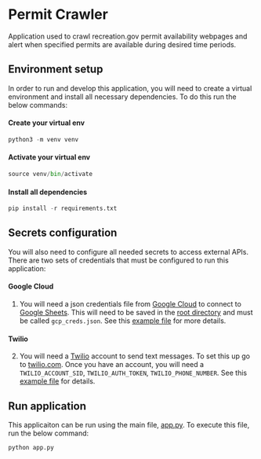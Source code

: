 # Permit Crawler
Application used to crawl recreation.gov permit availability webpages and alert when specified permits are available during desired time periods.


## Environment setup
In order to run and develop this application, you will need to create a virtual environment and install all necessary dependencies. To do this run the below commands:


#### Create your virtual env
```python
python3 -m venv venv
```

#### Activate your virtual env
```python
source venv/bin/activate
```

#### Install all dependencies
```python
pip install -r requirements.txt
```

## Secrets configuration
You will also need to configure all needed secrets to access external APIs. There are two sets of credentials that must be configured to run this application:

#### Google Cloud
1. You will need a json credentials file from [Google Cloud](https://cloud.google.com/) to connect to [Google Sheets](https://sheets.google.com/). This will need to be saved in the [root directory](https://github.com/talfers/garebear/) and must be called `gcp_creds.json`. See this [example file](https://github.com/talfers/garebear/blob/main/gcp_creds.example.json) for more details.

#### Twilio
2. You will need a [Twilio](https://www.twilio.com/) account to send text messages. To set this up go to [twilio.com](https://www.twilio.com). Once you have an account, you will need a `TWILIO_ACCOUNT_SID`, `TWILIO_AUTH_TOKEN`, `TWILIO_PHONE_NUMBER`. See this [example file](https://github.com/talfers/garebear/blob/main/secrets.example.env) for details.


## Run application
This applicaiton can be run using the main file, [app.py](https://github.com/talfers/garebear/blob/main/app.py). To execute this file, run the below command:
```python
python app.py
```
